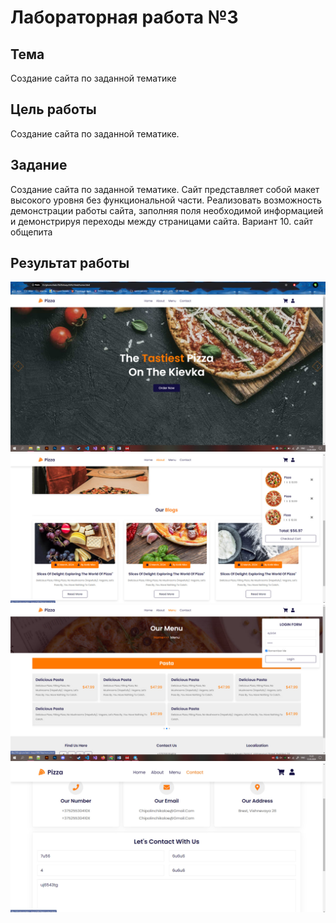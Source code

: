 # Лабораторная работа №3 #

## Тема ##

Создание сайта по заданной тематике

## Цель работы ##

Создание сайта по заданной тематике.

## Задание ##

Создание сайта по заданной тематике. Сайт представляет собой макет высокого уровня без функциональной части. Реализовать возможность демонстрации работы сайта, заполняя поля необходимой информацией и демонстрируя переходы между страницами сайта.
Вариант 10. сайт общепита

## Результат работы ##

![главная страница](./images/1.jpg)
![о компании](./images/2.jpg)
![меню](./images/3.jpg)
![контакты](./images/4.jpg)
